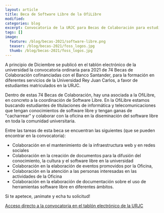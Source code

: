 ```yaml
---
layout: article
title: Beca de Software Libre de la OfiLibre
modified:
categories: blog
excerpt: Convocatoria de la URJC para Becas de Colaboración para estudiantes de la Universidad que incluye una beca para Software Libre en la OfiLibre
tags: []
image:
  feature: /blog/becas-2021/software-libre.png
  teaser: /blog/becas-2021/foss_logos.jpg
  thumb: /blog/becas-2021/foss_logos.jpg
---
```


A principio de Diciembre se publicó en el tablón electrónico de la universidad la convocatoria ordinaria para 2021 de 74 Becas de Colaboración cofinanciadas con el Banco Santander, para la formación en diferentes servicios de la Universidad Rey Juan Carlos, a favor de estudiantes matriculados en la URJC. 

Dentro de estas 74 Becas de Colaboración, hay una asociada a la OfiLibre, en concreto a la coordinación de Software Libre. En la OfiLibre estamos buscando estudiantes de titulaciones de informática y telecomunicaciones que tengan conocimientos de software libre y tengan ganas de "cacharrear" y colaborar con la oficina en la diseminación del software libre en toda la comunidad universitaria.

Entre las tareas de esta beca se encuentran las siguientes (que se pueden encontrar en la convocatoria):

* Colaboración en el mantenimiento de la infraestructura web y en redes sociales
* Colaboración en la creación de documentos para la difusión del conocimiento, la cultura y el software libre en la universidad
* Colaboración en la elaboración de eventos promovidos por la Oficina,
* Colaboración en la atención a las personas interesadas en las actividades de la Oficina
* Colaboración en la elaboración de documentación sobre el uso de herramientas software libre en diferentes ámbitos.

Si te apetece, ¡anímate y echa tu solicitud!

[Acceso directo a la convocatoria en el tablón electrónico de la URJC](https://sede.urjc.es/tablon-oficial/anuncio/4062/)